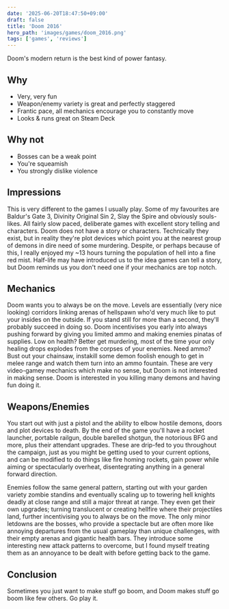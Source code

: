 ```yaml
---
date: '2025-06-20T18:47:50+09:00'
draft: false
title: 'Doom 2016'
hero_path: 'images/games/doom_2016.png'
tags: ['games', 'reviews']
---
```


Doom's modern return is the best kind of power fantasy.

## Why

- Very, very fun
- Weapon/enemy variety is great and perfectly staggered
- Frantic pace, all mechanics encourage you to constantly move
- Looks & runs great on Steam Deck


## Why not

- Bosses can be a weak point
- You're squeamish
- You strongly dislike violence

## Impressions

This is very different to the games I usually play. Some of my favourites are Baldur's Gate 3, Divinity Original Sin 2, Slay the Spire and obviously souls-likes. All fairly slow paced, deliberate games with excellent story telling and characters. Doom does not have a story or characters. Technically they exist, but in reality they're plot devices which point you at the nearest group of demons in dire need of some murdering. Despite, or perhaps because of this, I really enjoyed my ~13 hours turning the population of hell into a fine red mist. Half-life may have introduced us to the idea games can tell a story, but Doom reminds us you don't need one if your mechanics are top notch.

## Mechanics

Doom wants you to always be on the move. Levels are essentially (very nice looking) corridors linking arenas of hellspawn who'd very much like to put your insides on the outside. If you stand still for more than a second, they'll probably succeed in doing so. Doom incentivises you early into always pushing forward by giving you limited ammo and making enemies pinatas of supplies. Low on health? Better get murdering, most of the time your only healing drops explodes from the corpses of your enemies. Need ammo? Bust out your chainsaw, instakill some demon foolish enough to get in melee range and watch them turn into an ammo fountain. These are very video-gamey mechanics which make no sense, but Doom is not interested in making sense. Doom is interested in you killing many demons and having fun doing it.

## Weapons/Enemies

You start out with just a pistol and the ability to elbow hostile demons, doors and plot devices to death. By the end of the game you'll have a rocket launcher, portable railgun, double barelled shotgun, the notorious BFG and more, plus their attendant upgrades. These are drip-fed to you throughout the campaign, just as you might be getting used to your current options, and can be modified to do things like fire homing rockets, gain power while aiming or spectacularly overheat, disentegrating anything in a general forward direction.

Enemies follow the same general pattern, starting out with your garden variety zombie standins and eventually scaling up to towering hell knights deadly at close range and still a major threat at range. They even get their own upgrades; turning translucent or creating hellfire where their projectiles land, further incentivising you to always be on the move. The only minor letdowns are the bosses, who provide a spectacle but are often more like annoying departures from the usual gameplay than unique challenges, with their empty arenas and gigantic health bars. They introduce some interesting new attack patterns to overcome, but I found myself treating them as an annoyance to be dealt with before getting back to the game.

## Conclusion

Sometimes you just want to make stuff go boom, and Doom makes stuff go boom like few others. Go play it.
